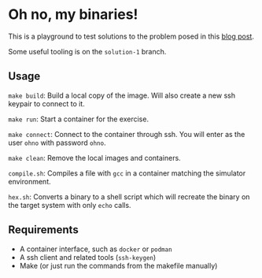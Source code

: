 # Oh no, my binaries!

This is a playground to test solutions to the problem posed in this [blog post](https://whatthefox.dev/posts/oh-no-my-binaries/).

Some useful tooling is on the `solution-1` branch.

## Usage

`make build`: Build a local copy of the image. Will also create a new ssh keypair to connect to it.

`make run`: Start a container for the exercise.

`make connect`: Connect to the container through ssh. You will enter as the user `ohno` with password `ohno`.

`make clean`: Remove the local images and containers.

`compile.sh`: Compiles a file with `gcc` in a container matching the simulator environment.

`hex.sh`: Converts a binary to a shell script which will recreate the binary on the target system with only `echo` calls.

## Requirements

* A container interface, such as `docker` or `podman`
* A ssh client and related tools (`ssh-keygen`)
* Make (or just run the commands from the makefile manually)

